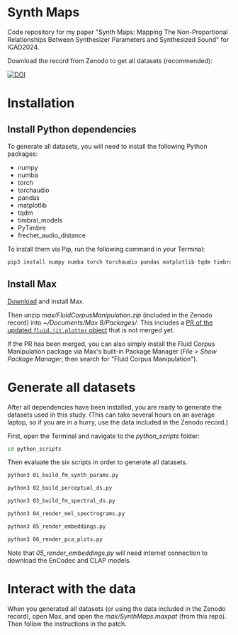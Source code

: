 # Synth Maps
Code repository for my paper "Synth Maps: Mapping The Non-Proportional Relationships Between Synthesizer Parameters and Synthesized Sound" for ICAD2024.

Download the record from Zenodo to get all datasets (recommended):

[![DOI](https://zenodo.org/badge/doi/10.5281/zenodo.11237789.svg)](http://dx.doi.org/10.5281/zenodo.11237789)

# Installation

## Install Python dependencies
To generate all datasets, you will need to install the following Python packages:
- numpy
- numba
- torch
- torchaudio
- pandas
- matplotlib
- tqdm
- timbral_models
- PyTimbre
- frechet_audio_distance

To install them via Pip, run the following command in your Terminal:

```bash
pip3 install numpy numba torch torchaudio pandas matplotlib tqdm timbral_models PyTimbre frechet_audio_distance
```

## Install Max
[Download](https://cycling74.com/downloads) and install Max. 

Then unzip *max/FluidCorpusManipulation.zip* (included in the Zenodo record) into *~/Documents/Max 8/Packages/*. This includes a [PR of the updated `fluid.jit.plotter` object](https://github.com/flucoma/flucoma-max/pull/417) that is not merged yet.

If the PR has been merged, you can also simply install the Fluid Corpus Manipulation package via Max's built-in Package Manager (*File > Show Package Manager*, then search for "Fluid Corpus Manipulation").

# Generate all datasets

After all dependencies have been installed, you are ready to generate the datasets used in this study. 
(This can take several hours on an average laptop, so if you are in a hurry, use the data included in the Zenodo record.)

First, open the Terminal and navigate to the *python_scripts* folder:
```bash
cd python_scripts
```

Then evaluate the six scripts in order to generate all datasets.

```bash
python3 01_build_fm_synth_params.py
```
```bash
python3 02_build_perceptual_ds.py
```
```bash
python3 03_build_fm_spectral_ds.py
```
```bash
python3 04_render_mel_spectrograms.py
```
```bash
python3 05_render_embeddings.py
```
```bash
python3 06_render_pca_plots.py
```

Note that *05_render_embeddings.py* will need internet connection to download the EnCodec and CLAP models.

# Interact with the data

When you generated all datasets (or using the data included in the Zenodo record), open Max, and open the *max/SynthMaps.maxpat* (from this repo). Then follow the instructions in the patch.
